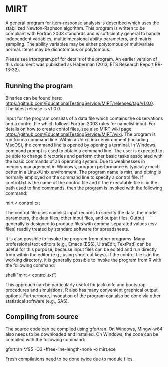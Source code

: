 # MIRT
A general program for item-response analysis is described which uses the stabilized Newton-Raphson algorithm. This program is written to be compliant with Fortran 2003 standards and is sufficiently general to handle independent variables, multidimensional ability parameters, and matrix sampling. The ability variables may be either polytomous or multivariate normal. Items may be dichotomous or polytomous.

Please see irtprogram.pdf for details of the program. An earlier version of this document was published as Haberman (2013, ETS Research Report RR-13-32). 

## Running the program

Binaries can be found here: https://github.com/EducationalTestingService/MIRT/releases/tag/v1.0.0. The latest release is v1.0.0. 

Input for the program consists of a data file which contains the observations and a control file which follows Fortran 2003 rules for namelist input. For details on how to create contol files, see also MIRT wiki page: https://github.com/EducationalTestingService/MIRT/wiki. The program is run from a command line. Within a Unix/Linux environment (including MacOS), the command line is opened by opening a terminal. In Windows, command prompt is used to obtain a command line. The user is expected to be able to change directories and perform other basic tasks associated with the basic commands of an operating system. Due to weaknesses in memory management in Windows, program performance is typically much better in a Linux/Unix environment. The program name is mirt, and piping is normally employed on the command line to specify a control file. If control.txt is the name of the control file and if the executable file is in the path used to find commands, then the program is invoked with the following command:

mirt < control.txt

The control file uses namelist input records to specify the data, the model parameters, the data files, other input files, and output files. Output generally is designed to produce files with comma-separated values (csv files) readily treated by standard software for
spreadsheets. 

It is also possible to invoke the program from other programs. Many professional text editors (e.g., Emacs (ESS), UltraEdit, TextPad) can be useful for this purpose, because input files can be edited and run directly from within the editor (e.g., using short cut keys).
If the control file is in the working directory, it is generally possible to invoke the program from R with the following command:

shell("mirt < control.txt")

This approach can be particularly useful for jackknife and bootstrap procedures and simulations. R also has many convenient graphical output options. Furthermore, invocation of the program can also be done via other statistical software (e.g., SAS).

## Compiling from source

The source code can be compiled using gfortran. On Windows, Mingw-w64 also needs to be downloaded and installed. On Windows, the code can be compiled with the following command:

gfortran *.f95 -O3 -ffree-line-length-none -o mirt.exe

Fresh compilations need to be done twice due to module files.

